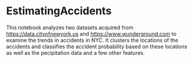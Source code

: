 # EstimatingAccidents
This notebook analyzes two datasets acquired from https://data.cityofnewyork.us and https://www.wunderground.com to examine the trends in accidents in NYC. It clusters the locations of the accidents and classifies the accident probability based on these locations as well as the pecipitation data and a few other features.
